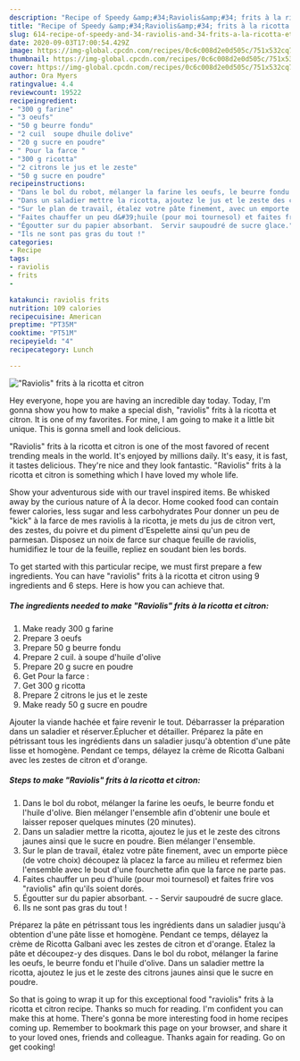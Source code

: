 ```yaml
---
description: "Recipe of Speedy &amp;#34;Raviolis&amp;#34; frits à la ricotta et citron"
title: "Recipe of Speedy &amp;#34;Raviolis&amp;#34; frits à la ricotta et citron"
slug: 614-recipe-of-speedy-and-34-raviolis-and-34-frits-a-la-ricotta-et-citron
date: 2020-09-03T17:00:54.429Z
image: https://img-global.cpcdn.com/recipes/0c6c008d2e0d505c/751x532cq70/raviolis-frits-a-la-ricotta-et-citron-photo-principale-de-la-recette.jpg
thumbnail: https://img-global.cpcdn.com/recipes/0c6c008d2e0d505c/751x532cq70/raviolis-frits-a-la-ricotta-et-citron-photo-principale-de-la-recette.jpg
cover: https://img-global.cpcdn.com/recipes/0c6c008d2e0d505c/751x532cq70/raviolis-frits-a-la-ricotta-et-citron-photo-principale-de-la-recette.jpg
author: Ora Myers
ratingvalue: 4.4
reviewcount: 19522
recipeingredient:
- "300 g farine"
- "3 oeufs"
- "50 g beurre fondu"
- "2 cuil  soupe dhuile dolive"
- "20 g sucre en poudre"
- " Pour la farce "
- "300 g ricotta"
- "2 citrons le jus et le zeste"
- "50 g sucre en poudre"
recipeinstructions:
- "Dans le bol du robot, mélanger la farine les oeufs, le beurre fondu et l&#39;huile d&#39;olive. Bien mélanger l&#39;ensemble afin d&#39;obtenir une boule et laisser reposer quelques minutes (20 minutes)."
- "Dans un saladier mettre la ricotta, ajoutez le jus et le zeste des citrons jaunes ainsi que le sucre en poudre. Bien mélanger l&#39;ensemble."
- "Sur le plan de travail, étalez votre pâte finement, avec un emporte pièce (de votre choix) découpez là placez la farce au milieu et refermez bien l&#39;ensemble avec le bout d&#39;une fourchette afin que la farce ne parte pas."
- "Faites chauffer un peu d&#39;huile (pour moi tournesol) et faites frire vos &#34;raviolis&#34; afin qu&#39;ils soient dorés."
- "Égoutter sur du papier absorbant.  Servir saupoudré de sucre glace."
- "Ils ne sont pas gras du tout !"
categories:
- Recipe
tags:
- raviolis
- frits
- 

katakunci: raviolis frits  
nutrition: 109 calories
recipecuisine: American
preptime: "PT35M"
cooktime: "PT51M"
recipeyield: "4"
recipecategory: Lunch

---
```



![&#34;Raviolis&#34; frits à la ricotta et citron](https://img-global.cpcdn.com/recipes/0c6c008d2e0d505c/751x532cq70/raviolis-frits-a-la-ricotta-et-citron-photo-principale-de-la-recette.jpg)

Hey everyone, hope you are having an incredible day today. Today, I'm gonna show you how to make a special dish, &#34;raviolis&#34; frits à la ricotta et citron. It is one of my favorites. For mine, I am going to make it a little bit unique. This is gonna smell and look delicious.

&#34;Raviolis&#34; frits à la ricotta et citron is one of the most favored of recent trending meals in the world. It's enjoyed by millions daily. It's easy, it is fast, it tastes delicious. They're nice and they look fantastic. &#34;Raviolis&#34; frits à la ricotta et citron is something which I have loved my whole life.

Show your adventurous side with our travel inspired items. Be whisked away by the curious nature of À la decor. Home cooked food can contain fewer calories, less sugar and less carbohydrates Pour donner un peu de &#34;kick&#34; à la farce de mes raviolis à la ricotta, je mets du jus de citron vert, des zestes, du poivre et du piment d&#39;Espelette ainsi qu&#39;un peu de parmesan. Disposez un noix de farce sur chaque feuille de raviolis, humidifiez le tour de la feuille, repliez en soudant bien les bords.


To get started with this particular recipe, we must first prepare a few ingredients. You can have &#34;raviolis&#34; frits à la ricotta et citron using 9 ingredients and 6 steps. Here is how you can achieve that.

<!--inarticleads1-->

##### The ingredients needed to make &#34;Raviolis&#34; frits à la ricotta et citron:

1. Make ready 300 g farine
1. Prepare 3 oeufs
1. Prepare 50 g beurre fondu
1. Prepare 2 cuil. à soupe d&#39;huile d&#39;olive
1. Prepare 20 g sucre en poudre
1. Get  Pour la farce :
1. Get 300 g ricotta
1. Prepare 2 citrons le jus et le zeste
1. Make ready 50 g sucre en poudre


Ajouter la viande hachée et faire revenir le tout. Débarrasser la préparation dans un saladier et réserver.Éplucher et détailler. Préparez la pâte en pétrissant tous les ingrédients dans un saladier jusqu&#39;à obtention d&#39;une pâte lisse et homogène. Pendant ce temps, délayez la crème de Ricotta Galbani avec les zestes de citron et d&#39;orange. 

<!--inarticleads2-->

##### Steps to make &#34;Raviolis&#34; frits à la ricotta et citron:

1. Dans le bol du robot, mélanger la farine les oeufs, le beurre fondu et l&#39;huile d&#39;olive. Bien mélanger l&#39;ensemble afin d&#39;obtenir une boule et laisser reposer quelques minutes (20 minutes).
1. Dans un saladier mettre la ricotta, ajoutez le jus et le zeste des citrons jaunes ainsi que le sucre en poudre. Bien mélanger l&#39;ensemble.
1. Sur le plan de travail, étalez votre pâte finement, avec un emporte pièce (de votre choix) découpez là placez la farce au milieu et refermez bien l&#39;ensemble avec le bout d&#39;une fourchette afin que la farce ne parte pas.
1. Faites chauffer un peu d&#39;huile (pour moi tournesol) et faites frire vos &#34;raviolis&#34; afin qu&#39;ils soient dorés.
1. Égoutter sur du papier absorbant. -  - Servir saupoudré de sucre glace.
1. Ils ne sont pas gras du tout !


Préparez la pâte en pétrissant tous les ingrédients dans un saladier jusqu&#39;à obtention d&#39;une pâte lisse et homogène. Pendant ce temps, délayez la crème de Ricotta Galbani avec les zestes de citron et d&#39;orange. Etalez la pâte et découpez-y des disques. Dans le bol du robot, mélanger la farine les oeufs, le beurre fondu et l&#39;huile d&#39;olive. Dans un saladier mettre la ricotta, ajoutez le jus et le zeste des citrons jaunes ainsi que le sucre en poudre. 

So that is going to wrap it up for this exceptional food &#34;raviolis&#34; frits à la ricotta et citron recipe. Thanks so much for reading. I'm confident you can make this at home. There's gonna be more interesting food in home recipes coming up. Remember to bookmark this page on your browser, and share it to your loved ones, friends and colleague. Thanks again for reading. Go on get cooking!
